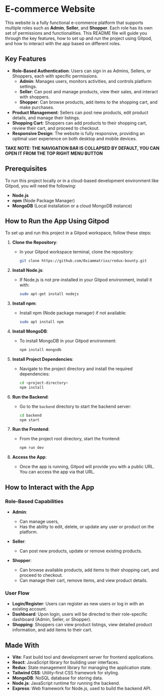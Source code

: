 # E-commerce Website

This website is a fully functional e-commerce platform that supports multiple roles such as **Admin**, **Seller**, and **Shopper**. Each role has its own set of permissions and functionalities. This README file will guide you through the key features, how to set up and run the project using Gitpod, and how to interact with the app based on different roles.

## Key Features

- **Role-Based Authentication**: Users can sign in as Admins, Sellers, or Shoppers, each with specific permissions.
  - **Admin**: Manages users, monitors activities, and controls platform settings.
  - **Seller**: Can post and manage products, view their sales, and interact with shoppers.
  - **Shopper**: Can browse products, add items to the shopping cart, and make purchases.
- **Product Management**: Sellers can post new products, edit product details, and manage their listings.
- **Shopping Cart**: Shoppers can add products to their shopping cart, review their cart, and proceed to checkout.
- **Responsive Design**: The website is fully responsive, providing an optimal user experience on both desktop and mobile devices.

**TAKE NOTE: THE NAVIGATION BAR IS COLLAPSED BY DEFAULT, YOU CAN OPEN IT FROM THE TOP RIGHT MENU BUTTON**

## Prerequisites

To run this project locally or in a cloud-based development environment like Gitpod, you will need the following:

- **Node.js**
- **npm** (Node Package Manager)
- **MongoDB** (Local installation or a cloud MongoDB instance)

## How to Run the App Using Gitpod

To set up and run this project in a Gitpod workspace, follow these steps:

1. **Clone the Repository**:
   - In your Gitpod workspace terminal, clone the repository:
     ```bash
     git clone https://github.com/0xiammatrixx/redux-bounty.git
     ```

2. **Install Node.js**:
   - If Node.js is not pre-installed in your Gitpod environment, install it with:
     ```bash
     sudo apt-get install nodejs
     ```

3. **Install npm**:
   - Install npm (Node package manager) if not available:
     ```bash
     sudo apt install npm
     ```

4. **Install MongoDB**:
   - To install MongoDB in your Gitpod environment:
     ```bash
     npm install mongodb
     ```

5. **Install Project Dependencies**:
   - Navigate to the project directory and install the required dependencies:
     ```bash
     cd <project-directory>
     npm install
     ```

6. **Run the Backend**:
   - Go to the `backend` directory to start the backend server:
     ```bash
     cd backend
     npm start
     ```

7. **Run the Frontend**:
   - From the project root directory, start the frontend:
     ```bash
     npm run dev
     ```

8. **Access the App**:
   - Once the app is running, Gitpod will provide you with a public URL. You can access the app via that URL.

## How to Interact with the App

### Role-Based Capabilities

- **Admin**:
  - Can manage users,
  - Has the ability to edit, delete, or update any user or product on the platform.
  
- **Seller**:
  - Can post new products, update or remove existing products.

- **Shopper**:
  - Can browse available products, add items to their shopping cart, and proceed to checkout.
  - Can manage their cart, remove items, and view product details.

### User Flow
- **Login/Register**: Users can register as new users or log in with an existing account.
- **Dashboard**: Upon login, users will be directed to their role-specific dashboard (Admin, Seller, or Shopper).
- **Shopping**: Shoppers can view product listings, view detailed product information, and add items to their cart.

## Made With

- **Vite**: Fast build tool and development server for frontend applications.
- **React**: JavaScript library for building user interfaces.
- **Redux**: State management library for managing the application state.
- **Tailwind CSS**: Utility-first CSS framework for styling.
- **MongoDB**: NoSQL database for storing data.
- **Node.js**: JavaScript runtime for running the backend.
- **Express**: Web framework for Node.js, used to build the backend API.


